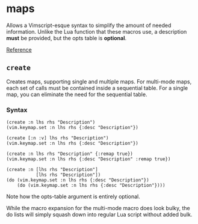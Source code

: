 # maps
Allows a Vimscript-esque syntax to simplify the amount of needed information. Unlike the Lua function that these macros use, a description **must** be provided, but the opts table is **optional**.

[Reference](../reference/fnl/nvim-anisole/macros/maps.md)

## `create`
Creates maps, supporting single and multiple maps. For multi-mode maps, each set of calls must be contained inside a sequential table. For a single map, you can eliminate the need for the sequential table.

### Syntax
```fennel
(create :n lhs rhs "Description")
(vim.keymap.set :n lhs rhs {:desc "Description"})

(create [:n :v] lhs rhs "Description")
(vim.keymap.set :n lhs rhs {:desc "Description"})

(create :n lhs rhs "Description" {:remap true})
(vim.keymap.set :n lhs rhs {:desc "Description" :remap true})

(create :n [lhs rhs "Description"]
           [lhs rhs "Description"])
(do (vim.keymap.set :n lhs rhs {:desc "Description"})
    (do (vim.keymap.set :n lhs rhs {:desc "Description"})))
```

Note how the opts-table argument is entirely optional.

While the macro expansion for the multi-mode macro does look bulky, the do lists will simply squash down into regular Lua script without added bulk.

